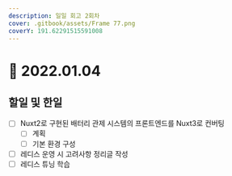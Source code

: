 ```yaml
---
description: 일일 회고 2회차
cover: .gitbook/assets/Frame 77.png
coverY: 191.62291515591008
---
```


# 🙂 2022.01.04

## 할일 및 한일

* [ ] Nuxt2로 구현된 배터리 관제 시스템의 프론트엔드를 Nuxt3로 컨버팅
  * [ ] 계획
  * [ ] 기본 환경 구성
* [ ] 레디스 운영 시 고려사항 정리글 작성
* [ ] 레디스 튜닝 학습

